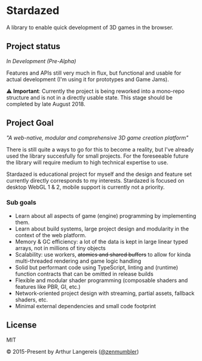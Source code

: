 Stardazed
=========
A library to enable quick development of 3D games in the browser.

Project status
--------------
*In Development (Pre-Alpha)*

Features and APIs still very much in flux, but functional and usable for actual development
(I'm using it for prototypes and Game Jams).

⚠️ **Important**: Currently the project is being reworked into a mono-repo structure and is not
in a directly usable state. This stage should be completed by late August 2018.

Project Goal
------------
_"A web-native, modular and comprehensive 3D game creation platform"_

There is still quite a ways to go for this to become a reality, but I've already used the library
succesfully for small projects. For the foreseeable future the library will require medium to high
technical expertise to use.

Stardazed is educational project for myself and the design and feature set currently directly corresponds
to my interests. Stardazed is focused on desktop WebGL 1 & 2, mobile support is currently not a priority.

### Sub goals
- Learn about all aspects of game (engine) programming by implementing them.
- Learn about build systems, large project design and modularity in the context of the web platform.
- Memory & GC efficiency: a lot of the data is kept in large linear typed arrays, not in millions of tiny objects
- Scalability: use workers, ~~atomics and shared buffers~~ to allow for kinda multi-threaded rendering and game logic handling
- Solid but performant code using TypeScript, linting and (runtime) function contracts that can be omitted in release builds
- Flexible and modular shader programming (composable shaders and features like PBR, GI, etc.)
- Network-oriented project design with streaming, partial assets, fallback shaders, etc.
- Minimal external dependencies and small code footprint

License
-------
MIT

© 2015-Present by Arthur Langereis ([@zenmumbler](https://twitter.com/zenmumbler))
